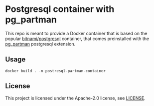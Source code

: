 # Postgresql container with pg_partman

This repo is meant to provide a Docker container that is based on the popular [bitnami/postgresql](https://hub.docker.com/r/bitnami/postgresql) container, that comes preinstalled with the [pg_partman](https://github.com/pgpartman/pg_partman) postgresql extension.

## Usage

```
docker build . -n postresql-partman-container
```

## License

This project is licensed under the Apache-2.0 license, see [LICENSE](LICENSE).
